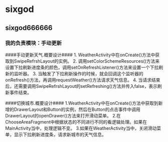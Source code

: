 # sixgod
## sixgod666666 ##
### 我的负责模块：手动更新 ###
####手动更新天气.概要设计####
     1. WeatherActivity中在onCreate()方法中获取到SwipeRefrshLayout的实例。
     2. 调用setColorSchemeResources()方法来设置下拉刷新进度条的颜色，调用setOnRefreshListener()方法来设置一个下拉刷新的监听器。
     3. 当触发了下拉刷新操作的时候，就会回调这个监听器的onRefresh()方法，再调用requestWeather()方法请求天气信息。
     4. 当请求结束后，还需要调用SwipeRefrshLayout的setRefreshing()方法并传入false，表示刷新事件结束。


####切换城市.概要设计####
     1.WeatherActivity中在onCreate()方法中获取到新增的DrawerLayout和Button的实例，然后在Button的点击事件中调用DrawerLayout的openDrawer()方法来打开滑动菜单。
     2.在ChooseAreaFragment中根据状态的不同进行不同的看逻辑处理。如果在MainActivity当中，处理逻辑不变。
     3.如果在WeatherActivity当中，关闭滑动菜单，显示下拉刷新进度条，请求新城市的天气信息。
